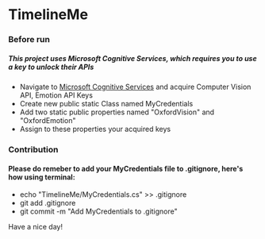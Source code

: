 # TimelineMe

### Before run

##### This project uses Microsoft Cognitive Services, which requires you to use a key to unlock their APIs

* Navigate to [Microsoft Cognitive Services](https://www.microsoft.com/cognitive-services/en-US/subscriptions) and acquire Computer Vision API, Emotion API Keys
* Create new public static Class named MyCredentials
* Add two static public properties named "OxfordVision" and "OxfordEmotion"
* Assign to these properties your acquired keys


### Contribution
#### Please do remeber to add your MyCredentials file to .gitignore, here's how using terminal:
* echo "TimelineMe/MyCredentials.cs" >> .gitignore
* git add .gitignore
* git commit -m "Add MyCredentials to .gitignore"


Have a nice day!
